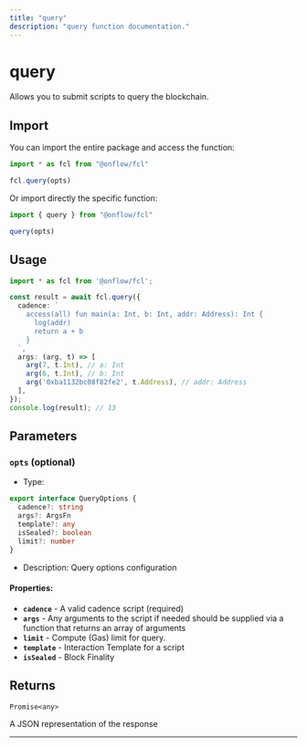 ```yaml
---
title: "query"
description: "query function documentation."
---
```


<!-- THIS DOCUMENT IS AUTO-GENERATED FROM [onflow/fcl/../fcl-core/src/exec/query.ts](https://github.com/onflow/fcl-js/tree/master/packages/fcl/../fcl-core/src/exec/query.ts). DO NOT EDIT MANUALLY -->

# query

Allows you to submit scripts to query the blockchain.

## Import

You can import the entire package and access the function:

```typescript
import * as fcl from "@onflow/fcl"

fcl.query(opts)
```

Or import directly the specific function:

```typescript
import { query } from "@onflow/fcl"

query(opts)
```

## Usage

```typescript
import * as fcl from '@onflow/fcl';

const result = await fcl.query({
  cadence: `
    access(all) fun main(a: Int, b: Int, addr: Address): Int {
      log(addr)
      return a + b
    }
  `,
  args: (arg, t) => [
    arg(7, t.Int), // a: Int
    arg(6, t.Int), // b: Int
    arg('0xba1132bc08f82fe2', t.Address), // addr: Address
  ],
});
console.log(result); // 13
```

## Parameters

### `opts` (optional)


- Type: 
```typescript
export interface QueryOptions {
  cadence?: string
  args?: ArgsFn
  template?: any
  isSealed?: boolean
  limit?: number
}
```
- Description: Query options configuration

#### Properties:

- **`cadence`**  - A valid cadence script (required)
- **`args`**  - Any arguments to the script if needed should be supplied via a function that returns an array of arguments
- **`limit`**  - Compute (Gas) limit for query.
- **`template`**  - Interaction Template for a script
- **`isSealed`**  - Block Finality


## Returns

`Promise<any>`


A JSON representation of the response

---